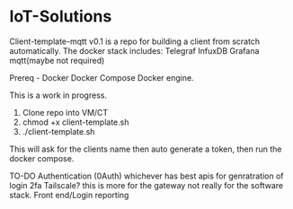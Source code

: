 # IoT-Solutions

Client-template-mqtt v0.1 is a repo for building a client from scratch automatically. The docker stack includes: 
Telegraf
InfuxDB
Grafana
mqtt(maybe not required)

Prereq - 
Docker
Docker Compose
Docker engine.


This is a work in progress. 

1. Clone repo into VM/CT
2. chmod +x client-template.sh
3. ./client-template.sh

This will ask for the clients name then auto generate a token, then run the docker compose.

TO-DO
Authentication (0Auth) whichever has best apis for genratration of login 2fa
Tailscale? this is more for the gateway not really for the software stack.
Front end/Login
reporting

